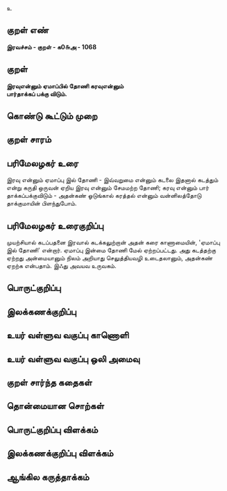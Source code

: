 உ

## குறள் எண் 

**இரவச்சம் - குறள் - க0௬அ - 1068**

## குறள் 

**இரவுஎன்னும் ஏமாப்பில் தோணி கரவுஎன்னும்  
பார்தாக்கப் பக்கு விடும்.** 

## கொண்டு கூட்டும் முறை


## குறள் சாரம் 


## பரிமேலழகர் உரை

இரவு என்னும் ஏமாப்பு இல் தோணி - இவ்வறுமை என்னும் கடலை இதனால் கடத்தும் என்று கருதி ஒருவன் ஏறிய இரவு என்னும் சேமமற்ற தோணி; கரவு என்னும் பார் தாக்கப்பக்குவிடும் - அதன்கண் ஓடுங்கால் கரத்தல் என்னும் வன்னிலத்தோடு தாக்குமாயின் பிளந்துபோம்.

## பரிமேலழகர் உரைகுறிப்பு   

முயற்சியால் கடப்பதனை இரவால் கடக்கலுற்றான் அதன் கரை காணாமையின், 'ஏமாப்பு இல் தோணி' என்றார். ஏமாப்பு இன்மை தோணி மேல் ஏற்றப்பட்டது. அது கடத்தற்கு ஏற்றது அன்மையானும் நிலம் அறியாது செலுத்தியவழி உடைதலானும், அதன்கண் ஏறற்க என்பதாம். இஃது அவயவ உருவகம்.

## பொருட்குறிப்பு 


## இலக்கணக்குறிப்பு  


## உயர் வள்ளுவ வகுப்பு காணொளி


## உயர் வள்ளுவ வகுப்பு ஒலி அமைவு 

 
## குறள் சார்ந்த கதைகள் 


## தொன்மையான சொற்கள்


## பொருட்குறிப்பு விளக்கம்


## இலக்கணக்குறிப்பு விளக்கம்


## ஆங்கில கருத்தாக்கம் 


